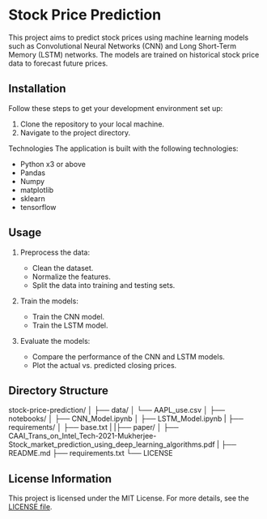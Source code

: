 # Stock Price Prediction

This project aims to predict stock prices using machine learning models such as Convolutional Neural Networks (CNN) and Long Short-Term Memory (LSTM) networks. The models are trained on historical stock price data to forecast future prices.

## Installation
Follow these steps to get your development environment set up:

1. Clone the repository to your local machine.
2. Navigate to the project directory.

Technologies
The application is built with the following technologies:

- Python x3 or above
- Pandas
- Numpy
- matplotlib
- sklearn
- tensorflow

## Usage
1. Preprocess the data:
   - Clean the dataset.
   - Normalize the features.
   - Split the data into training and testing sets.

2. Train the models:
   - Train the CNN model.
   - Train the LSTM model.

3. Evaluate the models:
   - Compare the performance of the CNN and LSTM models.
   - Plot the actual vs. predicted closing prices.

## Directory Structure
stock-price-prediction/
│
├── data/
│ └── AAPL_use.csv
│
├── notebooks/
│ ├── CNN_Model.ipynb
│ ├── LSTM_Model.ipynb
|
├── requirements/
│ ├── base.txt
|
|├── paper/
│ ├── CAAI_Trans_on_Intel_Tech-2021-Mukherjee-Stock_market_prediction_using_deep_learning_algorithms.pdf
|
├── README.md
├── requirements.txt
└── LICENSE

## License Information
This project is licensed under the MIT License. For more details, see the [LICENSE file](./LICENSE).